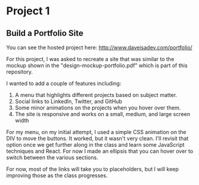 # Project 1
## Build a Portfolio Site 

You can see the hosted project here: 
http://www.daveisadev.com/portfolio/

For this project, I was asked to recreate
a site that was similar to the mockup shown
in the "design-mockup-portfolio.pdf" which is
part of this repository.

I wanted to add a couple of features including:

1. A menu that highlights different projects based on subject matter.
2. Social links to LinkedIn, Twitter, and GitHub
3. Some minor animations on the projects when you hover over them.
4. The site is responsive and works on a small, medium, and large screen width 

For my menu, on my initial attempt, I used a simple CSS animation
on the DIV to move the buttons. It worked, but it wasn't very clean.
I'll revisit that option once we get further along in the class
and learn some JavaScript techniques and React. For now I made an ellipsis
that you can hover over to switch between the various sections.

For now, most of the links will take you to placeholders, but I will keep improving those as the class progresses.
